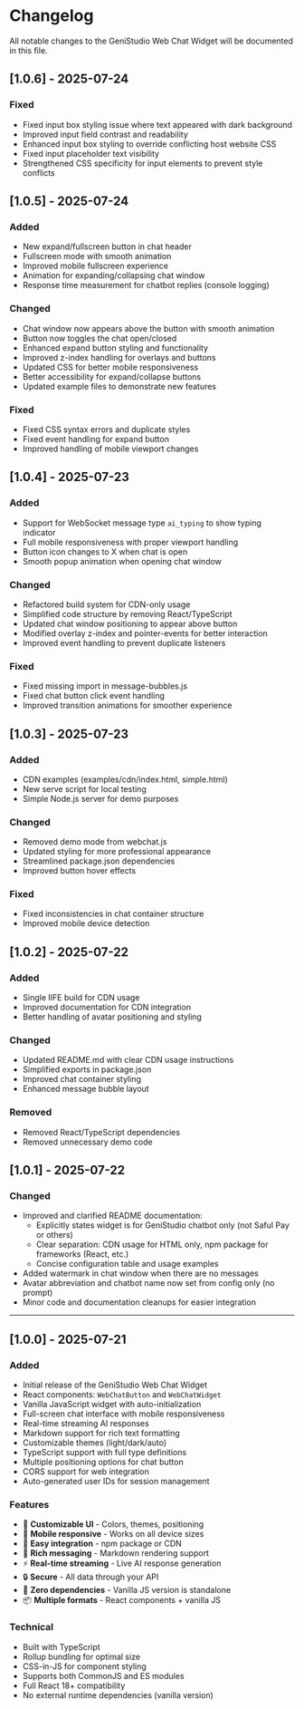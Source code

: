 # Changelog

All notable changes to the GeniStudio Web Chat Widget will be documented in this file.

## [1.0.6] - 2025-07-24

### Fixed

- Fixed input box styling issue where text appeared with dark background
- Improved input field contrast and readability
- Enhanced input box styling to override conflicting host website CSS
- Fixed input placeholder text visibility
- Strengthened CSS specificity for input elements to prevent style conflicts

## [1.0.5] - 2025-07-24

### Added

- New expand/fullscreen button in chat header
- Fullscreen mode with smooth animation
- Improved mobile fullscreen experience
- Animation for expanding/collapsing chat window
- Response time measurement for chatbot replies (console logging)

### Changed

- Chat window now appears above the button with smooth animation
- Button now toggles the chat open/closed
- Enhanced expand button styling and functionality
- Improved z-index handling for overlays and buttons
- Updated CSS for better mobile responsiveness
- Better accessibility for expand/collapse buttons
- Updated example files to demonstrate new features

### Fixed

- Fixed CSS syntax errors and duplicate styles
- Fixed event handling for expand button
- Improved handling of mobile viewport changes

## [1.0.4] - 2025-07-23

### Added

- Support for WebSocket message type `ai_typing` to show typing indicator
- Full mobile responsiveness with proper viewport handling
- Button icon changes to X when chat is open
- Smooth popup animation when opening chat window

### Changed

- Refactored build system for CDN-only usage
- Simplified code structure by removing React/TypeScript
- Updated chat window positioning to appear above button
- Modified overlay z-index and pointer-events for better interaction
- Improved event handling to prevent duplicate listeners

### Fixed

- Fixed missing import in message-bubbles.js
- Fixed chat button click event handling
- Improved transition animations for smoother experience

## [1.0.3] - 2025-07-23

### Added

- CDN examples (examples/cdn/index.html, simple.html)
- New serve script for local testing
- Simple Node.js server for demo purposes

### Changed

- Removed demo mode from webchat.js
- Updated styling for more professional appearance
- Streamlined package.json dependencies
- Improved button hover effects

### Fixed

- Fixed inconsistencies in chat container structure
- Improved mobile device detection

## [1.0.2] - 2025-07-22

### Added

- Single IIFE build for CDN usage
- Improved documentation for CDN integration
- Better handling of avatar positioning and styling

### Changed

- Updated README.md with clear CDN usage instructions
- Simplified exports in package.json
- Improved chat container styling
- Enhanced message bubble layout

### Removed

- Removed React/TypeScript dependencies
- Removed unnecessary demo code

## [1.0.1] - 2025-07-22

### Changed

- Improved and clarified README documentation:
  - Explicitly states widget is for GeniStudio chatbot only (not Saful Pay or others)
  - Clear separation: CDN usage for HTML only, npm package for frameworks (React, etc.)
  - Concise configuration table and usage examples
- Added watermark in chat window when there are no messages
- Avatar abbreviation and chatbot name now set from config only (no prompt)
- Minor code and documentation cleanups for easier integration

---

## [1.0.0] - 2025-07-21

### Added

- Initial release of the GeniStudio Web Chat Widget
- React components: `WebChatButton` and `WebChatWidget`
- Vanilla JavaScript widget with auto-initialization
- Full-screen chat interface with mobile responsiveness
- Real-time streaming AI responses
- Markdown support for rich text formatting
- Customizable themes (light/dark/auto)
- TypeScript support with full type definitions
- Multiple positioning options for chat button
- CORS support for web integration
- Auto-generated user IDs for session management

### Features

- 🎨 **Customizable UI** - Colors, themes, positioning
- 📱 **Mobile responsive** - Works on all device sizes
- 🚀 **Easy integration** - npm package or CDN
- 💬 **Rich messaging** - Markdown rendering support
- ⚡ **Real-time streaming** - Live AI response generation
- 🔒 **Secure** - All data through your API
- 🎯 **Zero dependencies** - Vanilla JS version is standalone
- 📦 **Multiple formats** - React components + vanilla JS

### Technical

- Built with TypeScript
- Rollup bundling for optimal size
- CSS-in-JS for component styling
- Supports both CommonJS and ES modules
- Full React 18+ compatibility
- No external runtime dependencies (vanilla version)
